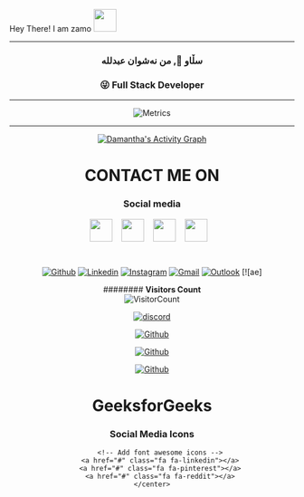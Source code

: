 Hey There! I am zamo <img src="https://raw.githubusercontent.com/MartinHeinz/MartinHeinz/master/wave.gif" width="40px">

<hr>

<div align="center">
 
</div>
<h3 align="center">سڵاو 👋, من نەشوان عبدللە</h1>
<h3 align="center" dir="rtl">Full Stack Developer  😜</h3>

</h3>

<hr>

<div align="center">

<!-- Your badges
You can use the website to generate badges: https://shields.io/
-->
<!--| <a href="https://t.me/Damantha_Jasinghe"><img src="https://telegra.ph/file/d80d2a9b4335b148a378c.jpg" width="150px" height="150px" /></a> |
|:---------------------------------------------------------------------------------------------------------------------------------------: |
|       **[Dᴀᴍᴀɴᴛʜᴀ Jᴀsɪɴɢʜᴇ ֍🇱🇰](https://t.me/damantha_jasinghe)**                                                                                |
| <a href="https://t.me/Damantha_Jasinghe"><img src="https://cdn4.iconfinder.com/data/icons/logos-and-brands/512/335_Telegram_logo-256.png" width="32px" height="32px"></a> <a href="https://www.instagram.com/Damantha_Jasinghe"><img src="https://cdn2.iconfinder.com/data/icons/social-icons-33/128/Instagram-256.png" width="32px" height="32px"></a>                                                                                                                                                                <a href="https://www.youtube.com/channel/UCzl8fagoLiV7zBDXQxKYAxA"><img src="https://cdn3.iconfinder.com/data/icons/2018-social-media-logotypes/1000/2018_social_media_popular_app_logo_youtube-256.png" width="32px" height="32px"></a>              <a href="https://twitter.com/DamanthaJ"><img src="https://cdn2.iconfinder.com/data/icons/social-media-2285/512/1_Twitter_colored_svg-256.png" width="32px" height="32px">                                 
<img width="55%" align="right" alt="Github" src="https://raw.githubusercontent.com/onimur/.github/master/.resources/git-header.svg" />-->
<!-- Your badges
You can use the website to generate badges: https://shields.io/
-->

<!---  🚶‍ &nbsp; I live in : Sri Lanka 🇱🇰  <br>
-  🔭 I’m currently working on : Dtech Corporation  <br>
-  👯 I’m looking to collaborate : ![github](https://img.shields.io/badge/On-Github-black)  <br>
-  🤔 I’m looking for help : For  Me  <br>
-  💬 Ask me about : ![WebSite](https://img.shields.io/badge/Go%20to-https://damantha.ga-brightgreen) <br>
-  📫 How to reach me : ![contact](https://img.shields.io/badge/Contact%20me-On%20Telegram-blue)-->



![Metrics](https://metrics.lecoq.io/Damantha126?template=classic&people=1&code=1&activity=1&repositories=1&introduction=1&stars=1&languages=1&followup=1&achievements=1&discussions=1&notable=1&isocalendar=1&lines=1&gists=1&pagespeed=1&stackoverflow=1&tweets=1&repositories=100&repositories.batch=100&repositories.forks=false&repositories.affiliations=owner&isocalendar.duration=full-year&languages.limit=8&languages.threshold=0%25&languages.colors=github&languages.sections=most-used&languages.indepth=false&languages.analysis.timeout=15&languages.categories=markup%2C%20programming&languages.recent.categories=markup%2C%20programming&languages.recent.load=300&languages.recent.days=14&stars.limit=4&followup.sections=repositories&followup.indepth=false&people.limit=24&people.identicons=false&people.size=28&people.types=followers%2C%20following&people.thanks=DamanthaOnline&people.shuffle=false&code.lines=12&code.load=100&code.visibility=public&activity.limit=5&activity.load=300&activity.days=14&activity.visibility=all&activity.timestamps=false&activity.filter=all&achievements.threshold=C&achievements.secrets=true&achievements.display=compact&achievements.limit=0&notable.from=all&notable.repositories=false&notable.indepth=false&discussions.categories=true&discussions.categories.limit=0&introduction.title=true&pagespeed.url=.user.website&pagespeed.detailed=false&pagespeed.screenshot=false&stackoverflow.user=15638039&stackoverflow.sections=answers-top%2C%20questions-recent&stackoverflow.limit=2&stackoverflow.lines=4&stackoverflow.lines.snippet=2&tweets.attachments=false&tweets.limit=2&tweets.user=.user.twitter&config.timezone=Asia%2FColombo)

**** 
 <!--<a href="https://github.com/Damantha126/handle-path-oz">
    <img align="center" alt="Damantha Jasinghe's github stats" src="https://github-readme-stats.vercel.app/api?username=Damantha126&show_icons=true&theme=midnight-purple" />
  </a>

<br>
<br>

- ![Profile views](https://gpvc.arturio.dev/Damantha126)
- [![GitHub followers](https://img.shields.io/github/followers/Damantha126.svg?style=social&label=Follow&maxAge=2592000)](https://github.com/Damantha126?tab=followers)
  



# Contribution Graph <img src="https://octodex.github.com/images/daftpunktocat-thomas.gif" width=100px>

<!--<p align="center">
  <a href="https://github.com/Damantha126">
    <img src="https://github-readme-streak-stats.herokuapp.com/?user=Damantha126#version3"/>
  </a>
</p>-->
  <a href="https://github.com/Damantha126"><img alt="Damantha's Activity Graph" src="https://activity-graph.herokuapp.com/graph?username=Damantha126&bg_color=1F222E&color=F8D866&line=F85D7F&point=FFFFFF&hide_border=true" /></a>







# CONTACT ME ON
                                                          
<!--### Bots Channel:
<a href="https://t.me/ankivectorUpdates"><img src="https://img.shields.io/badge/Anki Vector%20Updates-Join%20Telegram%20Channel-blue.svg?logo=telegram"></a>
<p align="left">

### Bots Support Group:
<a href="https://t.me/AnkiSupport_Official"><img src="https://img.shields.io/badge/Anki vecor%20Support-Join%20Telegram%20Group-blue.svg?logo=telegram"></a>-->
                                                              
### Social media
                                                              
<a href="https://t.me/Damantha_Jasinghe" target="blank"><img align="center" src="https://cdn4.iconfinder.com/data/icons/logos-and-brands/512/335_Telegram_logo-256.png"  height="40" width="40" /></a> &nbsp;&nbsp;
<a href="https://www.instagram.com/Damantha_Jasinghe" target="blank"><img align="center" src="https://cdn2.iconfinder.com/data/icons/social-icons-33/128/Instagram-256.png"  height="40" width="40" /></a> &nbsp;&nbsp;
<a href="https://www.youtube.com/channel/UCzl8fagoLiV7zBDXQxKYAxA" target="blank"><img align="center" src="https://cdn3.iconfinder.com/data/icons/2018-social-media-logotypes/1000/2018_social_media_popular_app_logo_youtube-256.png" height="40" width="40" /></a> &nbsp;&nbsp;
<a href="https://twitter.com/DamanthaJ" target="blank"><img align="center" src="https://cdn2.iconfinder.com/data/icons/social-media-2285/512/1_Twitter_colored_svg-256.png" height="40" width="40" /></a> &nbsp;&nbsp;
</p>

<br>
                                                              
[![Github](https://img.shields.io/badge/-Github-000?style=flat&logo=Github&logoColor=white)](https://github.com/Damantha126)
[![Linkedin](https://img.shields.io/badge/-LinkedIn-blue?style=flat&logo=Linkedin&logoColor=white)](https://www.linkedin.com/in/damantha-jasinghe-3b9376212/)
[![Instagram](https://img.shields.io/badge/-Instagram-c13584?style=flat&labelColor=c13584&logo=instagram&logoColor=white)](https://www.instagram.com/Damantha_Jasinghe/)
[![Gmail](https://img.shields.io/badge/-Gmail-c14438?style=flat&logo=Gmail&logoColor=white)](DamanthaJa:damanthaja@gmail.com)
[![Outlook](https://img.shields.io/badge/-Outlook-0078D4?style=flat&logo=Microsoft-Outlook&logoColor=white)](mailto:damanthajasinghe@outlook.com) 
[![ae]                                                             

######## **Visitors Count**  
![VisitorCount](https://profile-counter.glitch.me/{Damantha126}/count.svg)





 
 
 
 
 
 
 
[![discord](https://skillicons.dev/icons?i=discord)](https://skillicons.dev)

[![Github](https://skillicons.dev/icons?i=facebook)](https://skillicons.dev)

[![Github](https://skillicons.dev/icons?i=github)](https://skillicons.dev)

[![Github](https://skillicons.dev/icons?i=github)](https://skillicons.dev)


</style>
</head>
  
<body>
    <center>
        <h1>GeeksforGeeks</h1>
        <h3>Social Media Icons</h3>
  
        <!-- Add font awesome icons -->
        <a href="#" class="fa fa-linkedin"></a>
        <a href="#" class="fa fa-pinterest"></a>
        <a href="#" class="fa fa-reddit"></a>
    </center>
</body>
  
</html>

